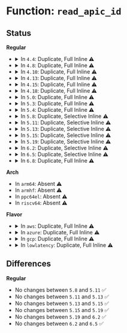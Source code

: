 # Function: <code>read_apic_id</code>

## Status
<b>Regular</b>
<ul>
<li>
<details>
<summary>In <code>4.4</code>: Duplicate, Full Inline ⚠️</summary>

**Collision:** Static Duplication

**Inline:** Full

**Transformation:** False

**Instances:**

```
In arch/x86/kernel/smpboot.c (ffffffff810515cc)
Location: arch/x86/include/asm/apic.h:494
Inline: True
Inline callers:
  - arch/x86/kernel/smpboot.c:start_secondary
  - arch/x86/kernel/smpboot.c:native_smp_prepare_cpus
  - arch/x86/kernel/smpboot.c:native_smp_prepare_cpus
```
```
In arch/x86/kernel/apic/apic.c (ffffffff81f7196b)
Location: arch/x86/include/asm/apic.h:494
Inline: True
Inline callers:
  - arch/x86/kernel/apic/apic.c:enable_IR_x2apic
  - arch/x86/kernel/apic/apic.c:init_apic_mappings
  - arch/x86/kernel/apic/apic.c:init_apic_mappings
  - arch/x86/kernel/apic/apic.c:generic_processor_info
  - arch/x86/kernel/apic/apic.c:hard_smp_processor_id
```
```
In arch/x86/kernel/apic/vector.c (ffffffff81f71e96)
Location: arch/x86/include/asm/apic.h:494
Inline: True
Inline callers:
  - arch/x86/kernel/apic/vector.c:print_local_APIC
```
```
In arch/x86/kernel/apic/io_apic.c (ffffffff810571c5)
Location: arch/x86/include/asm/apic.h:494
Inline: True
Inline callers:
  - arch/x86/kernel/apic/io_apic.c:native_disable_io_apic
```
</details>
</li>
<li>
<details>
<summary>In <code>4.8</code>: Duplicate, Full Inline ⚠️</summary>

**Collision:** Static Duplication

**Inline:** Full

**Transformation:** False

**Instances:**

```
In arch/x86/kernel/smpboot.c (ffffffff81f98002)
Location: arch/x86/include/asm/apic.h:501
Inline: True
Inline callers:
  - arch/x86/kernel/smpboot.c:native_smp_prepare_cpus
  - arch/x86/kernel/smpboot.c:native_smp_prepare_cpus
  - arch/x86/kernel/smpboot.c:start_secondary
```
```
In arch/x86/kernel/apic/apic.c (ffffffff81054885)
Location: arch/x86/include/asm/apic.h:501
Inline: True
Inline callers:
  - arch/x86/kernel/apic/apic.c:hard_smp_processor_id
  - arch/x86/kernel/apic/apic.c:generic_processor_info
  - arch/x86/kernel/apic/apic.c:init_apic_mappings
  - arch/x86/kernel/apic/apic.c:init_apic_mappings
  - arch/x86/kernel/apic/apic.c:enable_IR_x2apic
```
```
In arch/x86/kernel/apic/vector.c (ffffffff81f9a666)
Location: arch/x86/include/asm/apic.h:501
Inline: True
Inline callers:
  - arch/x86/kernel/apic/vector.c:print_local_APIC
```
```
In arch/x86/kernel/apic/io_apic.c (ffffffff81057465)
Location: arch/x86/include/asm/apic.h:501
Inline: True
Inline callers:
  - arch/x86/kernel/apic/io_apic.c:native_disable_io_apic
```
</details>
</li>
<li>
<details>
<summary>In <code>4.10</code>: Duplicate, Full Inline ⚠️</summary>

**Collision:** Static Duplication

**Inline:** Full

**Transformation:** False

**Instances:**

```
In arch/x86/kernel/smpboot.c (ffffffff81fd3474)
Location: arch/x86/include/asm/apic.h:501
Inline: True
Inline callers:
  - arch/x86/kernel/smpboot.c:native_smp_prepare_cpus
  - arch/x86/kernel/smpboot.c:native_smp_prepare_cpus
  - arch/x86/kernel/smpboot.c:start_secondary
```
```
In arch/x86/kernel/apic/apic.c (ffffffff81057665)
Location: arch/x86/include/asm/apic.h:501
Inline: True
Inline callers:
  - arch/x86/kernel/apic/apic.c:hard_smp_processor_id
  - arch/x86/kernel/apic/apic.c:__generic_processor_info
  - arch/x86/kernel/apic/apic.c:init_apic_mappings
  - arch/x86/kernel/apic/apic.c:init_apic_mappings
  - arch/x86/kernel/apic/apic.c:enable_IR_x2apic
```
```
In arch/x86/kernel/apic/vector.c (ffffffff81fd5b2d)
Location: arch/x86/include/asm/apic.h:501
Inline: True
Inline callers:
  - arch/x86/kernel/apic/vector.c:print_local_APIC
```
```
In arch/x86/kernel/apic/io_apic.c (ffffffff8105a1f5)
Location: arch/x86/include/asm/apic.h:501
Inline: True
Inline callers:
  - arch/x86/kernel/apic/io_apic.c:native_disable_io_apic
```
</details>
</li>
<li>
<details>
<summary>In <code>4.13</code>: Duplicate, Full Inline ⚠️</summary>

**Collision:** Static Duplication

**Inline:** Full

**Transformation:** False

**Instances:**

```
In arch/x86/kernel/smpboot.c (ffffffff820b410b)
Location: arch/x86/include/asm/apic.h:497
Inline: True
Inline callers:
  - arch/x86/kernel/smpboot.c:native_smp_prepare_cpus
  - arch/x86/kernel/smpboot.c:native_smp_prepare_cpus
  - arch/x86/kernel/smpboot.c:start_secondary
```
```
In arch/x86/kernel/apic/apic.c (ffffffff81056d85)
Location: arch/x86/include/asm/apic.h:497
Inline: True
Inline callers:
  - arch/x86/kernel/apic/apic.c:hard_smp_processor_id
  - arch/x86/kernel/apic/apic.c:generic_processor_info
  - arch/x86/kernel/apic/apic.c:register_lapic_address
  - arch/x86/kernel/apic/apic.c:init_apic_mappings
  - arch/x86/kernel/apic/apic.c:init_apic_mappings
  - arch/x86/kernel/apic/apic.c:enable_IR_x2apic
```
```
In arch/x86/kernel/apic/vector.c (ffffffff820b68a8)
Location: arch/x86/include/asm/apic.h:497
Inline: True
Inline callers:
  - arch/x86/kernel/apic/vector.c:print_local_APIC
```
```
In arch/x86/kernel/apic/io_apic.c (ffffffff81059845)
Location: arch/x86/include/asm/apic.h:497
Inline: True
Inline callers:
  - arch/x86/kernel/apic/io_apic.c:native_disable_io_apic
```
</details>
</li>
<li>
<details>
<summary>In <code>4.15</code>: Duplicate, Full Inline ⚠️</summary>

**Collision:** Static Duplication

**Inline:** Full

**Transformation:** False

**Instances:**

```
In arch/x86/kernel/smpboot.c (ffffffff8105777f)
Location: arch/x86/include/asm/apic.h:488
Inline: True
Inline callers:
  - arch/x86/kernel/smpboot.c:start_secondary
```
```
In arch/x86/kernel/apic/apic.c (ffffffff8105aaf5)
Location: arch/x86/include/asm/apic.h:488
Inline: True
Inline callers:
  - arch/x86/kernel/apic/apic.c:hard_smp_processor_id
  - arch/x86/kernel/apic/apic.c:generic_processor_info
  - arch/x86/kernel/apic/apic.c:register_lapic_address
  - arch/x86/kernel/apic/apic.c:init_apic_mappings
  - arch/x86/kernel/apic/apic.c:init_apic_mappings
  - arch/x86/kernel/apic/apic.c:enable_IR_x2apic
  - arch/x86/kernel/apic/apic.c:apic_intr_mode_init
  - arch/x86/kernel/apic/apic.c:apic_intr_mode_init
```
```
In arch/x86/kernel/apic/vector.c (ffffffff826bd1c9)
Location: arch/x86/include/asm/apic.h:488
Inline: True
Inline callers:
  - arch/x86/kernel/apic/vector.c:print_local_APIC
```
```
In arch/x86/kernel/apic/io_apic.c (ffffffff8105dd35)
Location: arch/x86/include/asm/apic.h:488
Inline: True
Inline callers:
  - arch/x86/kernel/apic/io_apic.c:native_disable_io_apic
```
</details>
</li>
<li>
<details>
<summary>In <code>4.18</code>: Duplicate, Full Inline ⚠️</summary>

**Collision:** Static Duplication

**Inline:** Full

**Transformation:** False

**Instances:**

```
In arch/x86/kernel/smpboot.c (ffffffff8105a65f)
Location: arch/x86/include/asm/apic.h:485
Inline: True
Inline callers:
  - arch/x86/kernel/smpboot.c:start_secondary
```
```
In arch/x86/kernel/apic/apic.c (ffffffff8105d925)
Location: arch/x86/include/asm/apic.h:485
Inline: True
Inline callers:
  - arch/x86/kernel/apic/apic.c:hard_smp_processor_id
  - arch/x86/kernel/apic/apic.c:generic_processor_info
  - arch/x86/kernel/apic/apic.c:register_lapic_address
  - arch/x86/kernel/apic/apic.c:init_apic_mappings
  - arch/x86/kernel/apic/apic.c:init_apic_mappings
  - arch/x86/kernel/apic/apic.c:enable_IR_x2apic
  - arch/x86/kernel/apic/apic.c:apic_intr_mode_init
  - arch/x86/kernel/apic/apic.c:apic_intr_mode_init
```
```
In arch/x86/kernel/apic/vector.c (ffffffff826e711a)
Location: arch/x86/include/asm/apic.h:485
Inline: True
Inline callers:
  - arch/x86/kernel/apic/vector.c:print_local_APIC
```
```
In arch/x86/kernel/apic/io_apic.c (ffffffff81060d9d)
Location: arch/x86/include/asm/apic.h:485
Inline: True
Inline callers:
  - arch/x86/kernel/apic/io_apic.c:native_restore_boot_irq_mode
```
</details>
</li>
<li>
<details>
<summary>In <code>5.0</code>: Duplicate, Full Inline ⚠️</summary>

**Collision:** Static Duplication

**Inline:** Full

**Transformation:** False

**Instances:**

```
In arch/x86/kernel/smpboot.c (ffffffff810602df)
Location: arch/x86/include/asm/apic.h:485
Inline: True
Inline callers:
  - arch/x86/kernel/smpboot.c:start_secondary
```
```
In arch/x86/kernel/apic/apic.c (ffffffff810635b5)
Location: arch/x86/include/asm/apic.h:485
Inline: True
Inline callers:
  - arch/x86/kernel/apic/apic.c:hard_smp_processor_id
  - arch/x86/kernel/apic/apic.c:generic_processor_info
  - arch/x86/kernel/apic/apic.c:register_lapic_address
  - arch/x86/kernel/apic/apic.c:init_apic_mappings
  - arch/x86/kernel/apic/apic.c:init_apic_mappings
  - arch/x86/kernel/apic/apic.c:enable_IR_x2apic
  - arch/x86/kernel/apic/apic.c:apic_intr_mode_init
  - arch/x86/kernel/apic/apic.c:apic_intr_mode_init
```
```
In arch/x86/kernel/apic/vector.c (ffffffff8289dc63)
Location: arch/x86/include/asm/apic.h:485
Inline: True
Inline callers:
  - arch/x86/kernel/apic/vector.c:print_local_APIC
```
```
In arch/x86/kernel/apic/io_apic.c (ffffffff81066a7d)
Location: arch/x86/include/asm/apic.h:485
Inline: True
Inline callers:
  - arch/x86/kernel/apic/io_apic.c:native_restore_boot_irq_mode
```
</details>
</li>
<li>
<details>
<summary>In <code>5.3</code>: Duplicate, Full Inline ⚠️</summary>

**Collision:** Static Duplication

**Inline:** Full

**Transformation:** False

**Instances:**

```
In arch/x86/kernel/apic/apic.c (ffffffff81066c35)
Location: arch/x86/include/asm/apic.h:486
Inline: True
Inline callers:
  - arch/x86/kernel/apic/apic.c:hard_smp_processor_id
  - arch/x86/kernel/apic/apic.c:generic_processor_info
  - arch/x86/kernel/apic/apic.c:register_lapic_address
  - arch/x86/kernel/apic/apic.c:init_apic_mappings
  - arch/x86/kernel/apic/apic.c:init_apic_mappings
  - arch/x86/kernel/apic/apic.c:enable_IR_x2apic
  - arch/x86/kernel/apic/apic.c:apic_intr_mode_init
  - arch/x86/kernel/apic/apic.c:apic_intr_mode_init
```
```
In arch/x86/kernel/apic/vector.c (ffffffff828b5afa)
Location: arch/x86/include/asm/apic.h:486
Inline: True
Inline callers:
  - arch/x86/kernel/apic/vector.c:print_local_APIC
```
```
In arch/x86/kernel/apic/io_apic.c (ffffffff8106a232)
Location: arch/x86/include/asm/apic.h:486
Inline: True
Inline callers:
  - arch/x86/kernel/apic/io_apic.c:native_restore_boot_irq_mode
```
</details>
</li>
<li>
<details>
<summary>In <code>5.4</code>: Duplicate, Full Inline ⚠️</summary>

**Collision:** Static Duplication

**Inline:** Full

**Transformation:** False

**Instances:**

```
In arch/x86/kernel/apic/apic.c (ffffffff810672a5)
Location: arch/x86/include/asm/apic.h:493
Inline: True
Inline callers:
  - arch/x86/kernel/apic/apic.c:hard_smp_processor_id
  - arch/x86/kernel/apic/apic.c:generic_processor_info
  - arch/x86/kernel/apic/apic.c:register_lapic_address
  - arch/x86/kernel/apic/apic.c:init_apic_mappings
  - arch/x86/kernel/apic/apic.c:init_apic_mappings
  - arch/x86/kernel/apic/apic.c:enable_IR_x2apic
  - arch/x86/kernel/apic/apic.c:apic_intr_mode_select
  - arch/x86/kernel/apic/apic.c:apic_intr_mode_select
```
```
In arch/x86/kernel/apic/vector.c (ffffffff828b8fbe)
Location: arch/x86/include/asm/apic.h:493
Inline: True
Inline callers:
  - arch/x86/kernel/apic/vector.c:print_local_APIC
```
```
In arch/x86/kernel/apic/io_apic.c (ffffffff8106abd2)
Location: arch/x86/include/asm/apic.h:493
Inline: True
Inline callers:
  - arch/x86/kernel/apic/io_apic.c:native_restore_boot_irq_mode
```
</details>
</li>
<li>
<details>
<summary>In <code>5.8</code>: Duplicate, Selective Inline ⚠️</summary>

```c
unsigned int read_apic_id();
```

**Collision:** Static Duplication

**Inline:** Selective

**Transformation:** False

**Instances:**

```
In arch/x86/kernel/apic/apic.c (ffffffff8106deb5)
Location: arch/x86/include/asm/apic.h:493
Inline: True
Inline callers:
  - arch/x86/kernel/apic/apic.c:hard_smp_processor_id
  - arch/x86/kernel/apic/apic.c:generic_processor_info
Direct callers:
  - arch/x86/kernel/apic/apic.c:register_lapic_address
  - arch/x86/kernel/apic/apic.c:init_apic_mappings
  - arch/x86/kernel/apic/apic.c:init_apic_mappings
  - arch/x86/kernel/apic/apic.c:enable_IR_x2apic
  - arch/x86/kernel/apic/apic.c:__apic_intr_mode_select
  - arch/x86/kernel/apic/apic.c:__apic_intr_mode_select
```
```
In arch/x86/kernel/apic/vector.c (ffffffff82cddfc4)
Location: arch/x86/include/asm/apic.h:493
Inline: True
Inline callers:
  - arch/x86/kernel/apic/vector.c:print_local_APIC
```
```
In arch/x86/kernel/apic/io_apic.c (ffffffff81071fb5)
Location: arch/x86/include/asm/apic.h:493
Inline: True
Inline callers:
  - arch/x86/kernel/apic/io_apic.c:native_restore_boot_irq_mode
```
**Symbols:**

```
ffffffff8106c3a0-ffffffff8106c3d0: read_apic_id (STB_LOCAL)
```
</details>
</li>
<li>
<details>
<summary>In <code>5.11</code>: Duplicate, Selective Inline ⚠️</summary>

```c
unsigned int read_apic_id();
```

**Collision:** Static Duplication

**Inline:** Selective

**Transformation:** False

**Instances:**

```
In arch/x86/kernel/apic/apic.c (ffffffff8106f655)
Location: arch/x86/include/asm/apic.h:483
Inline: True
Inline callers:
  - arch/x86/kernel/apic/apic.c:hard_smp_processor_id
  - arch/x86/kernel/apic/apic.c:generic_processor_info
Direct callers:
  - arch/x86/kernel/apic/apic.c:register_lapic_address
  - arch/x86/kernel/apic/apic.c:init_apic_mappings
  - arch/x86/kernel/apic/apic.c:init_apic_mappings
  - arch/x86/kernel/apic/apic.c:enable_IR_x2apic
  - arch/x86/kernel/apic/apic.c:__apic_intr_mode_select
  - arch/x86/kernel/apic/apic.c:__apic_intr_mode_select
```
```
In arch/x86/kernel/apic/vector.c (ffffffff82fca382)
Location: arch/x86/include/asm/apic.h:483
Inline: True
Inline callers:
  - arch/x86/kernel/apic/vector.c:print_local_APIC
```
```
In arch/x86/kernel/apic/io_apic.c (ffffffff81073451)
Location: arch/x86/include/asm/apic.h:483
Inline: True
Inline callers:
  - arch/x86/kernel/apic/io_apic.c:native_restore_boot_irq_mode
```
**Symbols:**

```
ffffffff8106db30-ffffffff8106db60: read_apic_id (STB_LOCAL)
```
</details>
</li>
<li>
<details>
<summary>In <code>5.13</code>: Duplicate, Selective Inline ⚠️</summary>

```c
unsigned int read_apic_id();
```

**Collision:** Static Duplication

**Inline:** Selective

**Transformation:** False

**Instances:**

```
In arch/x86/kernel/apic/apic.c (ffffffff81070185)
Location: arch/x86/include/asm/apic.h:484
Inline: True
Inline callers:
  - arch/x86/kernel/apic/apic.c:hard_smp_processor_id
  - arch/x86/kernel/apic/apic.c:generic_processor_info
Direct callers:
  - arch/x86/kernel/apic/apic.c:register_lapic_address
  - arch/x86/kernel/apic/apic.c:init_apic_mappings
  - arch/x86/kernel/apic/apic.c:init_apic_mappings
  - arch/x86/kernel/apic/apic.c:enable_IR_x2apic
  - arch/x86/kernel/apic/apic.c:apic_intr_mode_select
  - arch/x86/kernel/apic/apic.c:apic_intr_mode_select
```
```
In arch/x86/kernel/apic/vector.c (ffffffff831d4ca7)
Location: arch/x86/include/asm/apic.h:484
Inline: True
Inline callers:
  - arch/x86/kernel/apic/vector.c:print_local_APIC
```
```
In arch/x86/kernel/apic/io_apic.c (ffffffff81073f21)
Location: arch/x86/include/asm/apic.h:484
Inline: True
Inline callers:
  - arch/x86/kernel/apic/io_apic.c:native_restore_boot_irq_mode
```
**Symbols:**

```
ffffffff8106e5a0-ffffffff8106e5d0: read_apic_id (STB_LOCAL)
```
</details>
</li>
<li>
<details>
<summary>In <code>5.15</code>: Duplicate, Selective Inline ⚠️</summary>

```c
unsigned int read_apic_id();
```

**Collision:** Static Duplication

**Inline:** Selective

**Transformation:** False

**Instances:**

```
In arch/x86/kernel/apic/apic.c (ffffffff8107bca5)
Location: arch/x86/include/asm/apic.h:484
Inline: True
Inline callers:
  - arch/x86/kernel/apic/apic.c:hard_smp_processor_id
  - arch/x86/kernel/apic/apic.c:generic_processor_info
Direct callers:
  - arch/x86/kernel/apic/apic.c:register_lapic_address
  - arch/x86/kernel/apic/apic.c:init_apic_mappings
  - arch/x86/kernel/apic/apic.c:init_apic_mappings
  - arch/x86/kernel/apic/apic.c:enable_IR_x2apic
  - arch/x86/kernel/apic/apic.c:apic_intr_mode_select
  - arch/x86/kernel/apic/apic.c:apic_intr_mode_select
```
```
In arch/x86/kernel/apic/vector.c (ffffffff832b7821)
Location: arch/x86/include/asm/apic.h:484
Inline: True
Inline callers:
  - arch/x86/kernel/apic/vector.c:print_local_APIC
```
```
In arch/x86/kernel/apic/io_apic.c (ffffffff81081741)
Location: arch/x86/include/asm/apic.h:484
Inline: True
Inline callers:
  - arch/x86/kernel/apic/io_apic.c:native_restore_boot_irq_mode
```
**Symbols:**

```
ffffffff81079ef0-ffffffff81079f20: read_apic_id (STB_LOCAL)
```
</details>
</li>
<li>
<details>
<summary>In <code>5.19</code>: Duplicate, Selective Inline ⚠️</summary>

```c
unsigned int read_apic_id();
```

**Collision:** Static Duplication

**Inline:** Selective

**Transformation:** False

**Instances:**

```
In arch/x86/kernel/apic/apic.c (ffffffff8108aed5)
Location: arch/x86/include/asm/apic.h:486
Inline: True
Inline callers:
  - arch/x86/kernel/apic/apic.c:hard_smp_processor_id
  - arch/x86/kernel/apic/apic.c:generic_processor_info
Direct callers:
  - arch/x86/kernel/apic/apic.c:register_lapic_address
  - arch/x86/kernel/apic/apic.c:init_apic_mappings
  - arch/x86/kernel/apic/apic.c:init_apic_mappings
  - arch/x86/kernel/apic/apic.c:enable_IR_x2apic
  - arch/x86/kernel/apic/apic.c:apic_intr_mode_select
  - arch/x86/kernel/apic/apic.c:apic_intr_mode_select
```
```
In arch/x86/kernel/apic/vector.c (ffffffff83469499)
Location: arch/x86/include/asm/apic.h:486
Inline: True
Inline callers:
  - arch/x86/kernel/apic/vector.c:print_local_APIC
```
```
In arch/x86/kernel/apic/io_apic.c (ffffffff81091244)
Location: arch/x86/include/asm/apic.h:486
Inline: True
Inline callers:
  - arch/x86/kernel/apic/io_apic.c:native_restore_boot_irq_mode
```
**Symbols:**

```
ffffffff81088d50-ffffffff81088d86: read_apic_id (STB_LOCAL)
```
</details>
</li>
<li>
<details>
<summary>In <code>6.2</code>: Duplicate, Selective Inline ⚠️</summary>

```c
unsigned int read_apic_id();
```

**Collision:** Static Duplication

**Inline:** Selective

**Transformation:** False

**Instances:**

```
In arch/x86/kernel/apic/apic.c (ffffffff8109f0a5)
Location: arch/x86/include/asm/apic.h:483
Inline: True
Inline callers:
  - arch/x86/kernel/apic/apic.c:hard_smp_processor_id
  - arch/x86/kernel/apic/apic.c:generic_processor_info
  - arch/x86/kernel/apic/apic.c:register_lapic_address
  - arch/x86/kernel/apic/apic.c:init_apic_mappings
  - arch/x86/kernel/apic/apic.c:init_apic_mappings
  - arch/x86/kernel/apic/apic.c:enable_IR_x2apic
  - arch/x86/kernel/apic/apic.c:apic_intr_mode_select
Direct callers:
  - arch/x86/kernel/apic/apic.c:apic_intr_mode_select
```
```
In arch/x86/kernel/apic/vector.c (ffffffff83e8df3d)
Location: arch/x86/include/asm/apic.h:483
Inline: True
Inline callers:
  - arch/x86/kernel/apic/vector.c:print_local_APIC
```
```
In arch/x86/kernel/apic/io_apic.c (ffffffff810a5e64)
Location: arch/x86/include/asm/apic.h:483
Inline: True
Inline callers:
  - arch/x86/kernel/apic/io_apic.c:native_restore_boot_irq_mode
```
**Symbols:**

```
ffffffff8109c980-ffffffff8109c9b6: read_apic_id (STB_LOCAL)
```
</details>
</li>
<li>
<details>
<summary>In <code>6.5</code>: Duplicate, Selective Inline ⚠️</summary>

```c
unsigned int read_apic_id();
```

**Collision:** Static Duplication

**Inline:** Selective

**Transformation:** False

**Instances:**

```
In arch/x86/kernel/apic/apic.c (ffffffff810a2035)
Location: arch/x86/include/asm/apic.h:484
Inline: True
Inline callers:
  - arch/x86/kernel/apic/apic.c:hard_smp_processor_id
  - arch/x86/kernel/apic/apic.c:generic_processor_info
  - arch/x86/kernel/apic/apic.c:register_lapic_address
  - arch/x86/kernel/apic/apic.c:init_apic_mappings
  - arch/x86/kernel/apic/apic.c:init_apic_mappings
  - arch/x86/kernel/apic/apic.c:enable_IR_x2apic
  - arch/x86/kernel/apic/apic.c:apic_intr_mode_select
Direct callers:
  - arch/x86/kernel/apic/apic.c:apic_intr_mode_select
```
```
In arch/x86/kernel/apic/vector.c (ffffffff836b17dd)
Location: arch/x86/include/asm/apic.h:484
Inline: True
Inline callers:
  - arch/x86/kernel/apic/vector.c:print_local_APIC
```
```
In arch/x86/kernel/apic/io_apic.c (ffffffff810a9074)
Location: arch/x86/include/asm/apic.h:484
Inline: True
Inline callers:
  - arch/x86/kernel/apic/io_apic.c:native_restore_boot_irq_mode
```
**Symbols:**

```
ffffffff8109f8a0-ffffffff8109f8d6: read_apic_id (STB_LOCAL)
```
</details>
</li>
<li>
<details>
<summary>In <code>6.8</code>: Duplicate, Full Inline ⚠️</summary>

**Collision:** Static Duplication

**Inline:** Full

**Transformation:** False

**Instances:**

```
In arch/x86/kernel/cpu/amd.c (ffffffff8107d811)
Location: arch/x86/include/asm/apic.h:509
Inline: True
Inline callers:
  - arch/x86/kernel/cpu/amd.c:init_amd
```
```
In arch/x86/kernel/cpu/hygon.c (ffffffff8107e58f)
Location: arch/x86/include/asm/apic.h:509
Inline: True
Inline callers:
  - arch/x86/kernel/cpu/hygon.c:init_hygon
```
```
In arch/x86/kernel/apic/apic.c (ffffffff838e1780)
Location: arch/x86/include/asm/apic.h:509
Inline: True
Inline callers:
  - arch/x86/kernel/apic/apic.c:enable_IR_x2apic
  - arch/x86/kernel/apic/apic.c:apic_read_boot_cpu_id
```
```
In arch/x86/kernel/apic/apic_common.c (ffffffff810a90f5)
Location: arch/x86/include/asm/apic.h:509
Inline: True
Inline callers:
  - arch/x86/kernel/apic/apic_common.c:default_apic_id_registered
```
```
In arch/x86/kernel/apic/vector.c (ffffffff838e209d)
Location: arch/x86/include/asm/apic.h:509
Inline: True
Inline callers:
  - arch/x86/kernel/apic/vector.c:print_local_APIC
  - arch/x86/kernel/apic/vector.c:print_local_APIC
```
```
In arch/x86/kernel/apic/io_apic.c (ffffffff838e324d)
Location: arch/x86/include/asm/apic.h:509
Inline: True
Inline callers:
  - arch/x86/kernel/apic/io_apic.c:unlock_ExtINT_logic
  - arch/x86/kernel/apic/io_apic.c:native_restore_boot_irq_mode
```
```
In arch/x86/kernel/vsmp_64.c (ffffffff810cc6c5)
Location: arch/x86/include/asm/apic.h:509
Inline: True
Inline callers:
  - arch/x86/kernel/vsmp_64.c:apicid_phys_pkg_id
```
</details>
</li>
</ul>
<b>Arch</b>
<ul>
<li>
In <code>arm64</code>: Absent ⚠️
</li>
<li>
In <code>armhf</code>: Absent ⚠️
</li>
<li>
In <code>ppc64el</code>: Absent ⚠️
</li>
<li>
In <code>riscv64</code>: Absent ⚠️
</li>
</ul>
<b>Flavor</b>
<ul>
<li>
<details>
<summary>In <code>aws</code>: Duplicate, Full Inline ⚠️</summary>

**Collision:** Static Duplication

**Inline:** Full

**Transformation:** False

**Instances:**

```
In arch/x86/kernel/apic/apic.c (ffffffff81066d95)
Location: arch/x86/include/asm/apic.h:493
Inline: True
Inline callers:
  - arch/x86/kernel/apic/apic.c:hard_smp_processor_id
  - arch/x86/kernel/apic/apic.c:generic_processor_info
  - arch/x86/kernel/apic/apic.c:register_lapic_address
  - arch/x86/kernel/apic/apic.c:init_apic_mappings
  - arch/x86/kernel/apic/apic.c:init_apic_mappings
  - arch/x86/kernel/apic/apic.c:enable_IR_x2apic
  - arch/x86/kernel/apic/apic.c:apic_intr_mode_select
  - arch/x86/kernel/apic/apic.c:apic_intr_mode_select
```
```
In arch/x86/kernel/apic/vector.c (ffffffff828a6fc5)
Location: arch/x86/include/asm/apic.h:493
Inline: True
Inline callers:
  - arch/x86/kernel/apic/vector.c:print_local_APIC
```
```
In arch/x86/kernel/apic/io_apic.c (ffffffff8106a6c2)
Location: arch/x86/include/asm/apic.h:493
Inline: True
Inline callers:
  - arch/x86/kernel/apic/io_apic.c:native_restore_boot_irq_mode
```
</details>
</li>
<li>
<details>
<summary>In <code>azure</code>: Duplicate, Full Inline ⚠️</summary>

**Collision:** Static Duplication

**Inline:** Full

**Transformation:** False

**Instances:**

```
In arch/x86/kernel/apic/apic.c (ffffffff81057165)
Location: arch/x86/include/asm/apic.h:493
Inline: True
Inline callers:
  - arch/x86/kernel/apic/apic.c:hard_smp_processor_id
  - arch/x86/kernel/apic/apic.c:generic_processor_info
  - arch/x86/kernel/apic/apic.c:register_lapic_address
  - arch/x86/kernel/apic/apic.c:init_apic_mappings
  - arch/x86/kernel/apic/apic.c:init_apic_mappings
  - arch/x86/kernel/apic/apic.c:enable_IR_x2apic
  - arch/x86/kernel/apic/apic.c:apic_intr_mode_select
  - arch/x86/kernel/apic/apic.c:apic_intr_mode_select
```
```
In arch/x86/kernel/apic/vector.c (ffffffff8289f0bc)
Location: arch/x86/include/asm/apic.h:493
Inline: True
Inline callers:
  - arch/x86/kernel/apic/vector.c:print_local_APIC
```
```
In arch/x86/kernel/apic/io_apic.c (ffffffff8105aa22)
Location: arch/x86/include/asm/apic.h:493
Inline: True
Inline callers:
  - arch/x86/kernel/apic/io_apic.c:native_restore_boot_irq_mode
```
</details>
</li>
<li>
<details>
<summary>In <code>gcp</code>: Duplicate, Full Inline ⚠️</summary>

**Collision:** Static Duplication

**Inline:** Full

**Transformation:** False

**Instances:**

```
In arch/x86/kernel/apic/apic.c (ffffffff81067245)
Location: arch/x86/include/asm/apic.h:493
Inline: True
Inline callers:
  - arch/x86/kernel/apic/apic.c:hard_smp_processor_id
  - arch/x86/kernel/apic/apic.c:generic_processor_info
  - arch/x86/kernel/apic/apic.c:register_lapic_address
  - arch/x86/kernel/apic/apic.c:init_apic_mappings
  - arch/x86/kernel/apic/apic.c:init_apic_mappings
  - arch/x86/kernel/apic/apic.c:enable_IR_x2apic
  - arch/x86/kernel/apic/apic.c:apic_intr_mode_select
  - arch/x86/kernel/apic/apic.c:apic_intr_mode_select
```
```
In arch/x86/kernel/apic/vector.c (ffffffff828b9ed5)
Location: arch/x86/include/asm/apic.h:493
Inline: True
Inline callers:
  - arch/x86/kernel/apic/vector.c:print_local_APIC
```
```
In arch/x86/kernel/apic/io_apic.c (ffffffff8106ab72)
Location: arch/x86/include/asm/apic.h:493
Inline: True
Inline callers:
  - arch/x86/kernel/apic/io_apic.c:native_restore_boot_irq_mode
```
</details>
</li>
<li>
<details>
<summary>In <code>lowlatency</code>: Duplicate, Full Inline ⚠️</summary>

**Collision:** Static Duplication

**Inline:** Full

**Transformation:** False

**Instances:**

```
In arch/x86/kernel/apic/apic.c (ffffffff81068825)
Location: arch/x86/include/asm/apic.h:493
Inline: True
Inline callers:
  - arch/x86/kernel/apic/apic.c:hard_smp_processor_id
  - arch/x86/kernel/apic/apic.c:generic_processor_info
  - arch/x86/kernel/apic/apic.c:register_lapic_address
  - arch/x86/kernel/apic/apic.c:init_apic_mappings
  - arch/x86/kernel/apic/apic.c:init_apic_mappings
  - arch/x86/kernel/apic/apic.c:enable_IR_x2apic
  - arch/x86/kernel/apic/apic.c:apic_intr_mode_select
  - arch/x86/kernel/apic/apic.c:apic_intr_mode_select
```
```
In arch/x86/kernel/apic/vector.c (ffffffff828b9feb)
Location: arch/x86/include/asm/apic.h:493
Inline: True
Inline callers:
  - arch/x86/kernel/apic/vector.c:print_local_APIC
```
```
In arch/x86/kernel/apic/io_apic.c (ffffffff8106c272)
Location: arch/x86/include/asm/apic.h:493
Inline: True
Inline callers:
  - arch/x86/kernel/apic/io_apic.c:native_restore_boot_irq_mode
```
</details>
</li>
</ul>

## Differences
<b>Regular</b>
<ul>
<li>
No changes between <code>5.8</code> and <code>5.11</code> ✅
</li>
<li>
No changes between <code>5.11</code> and <code>5.13</code> ✅
</li>
<li>
No changes between <code>5.13</code> and <code>5.15</code> ✅
</li>
<li>
No changes between <code>5.15</code> and <code>5.19</code> ✅
</li>
<li>
No changes between <code>5.19</code> and <code>6.2</code> ✅
</li>
<li>
No changes between <code>6.2</code> and <code>6.5</code> ✅
</li>
</ul>
